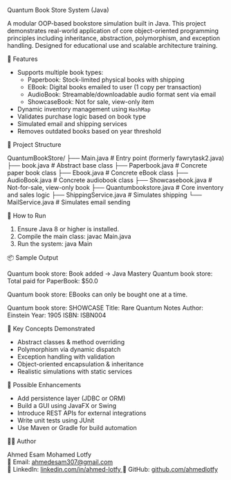 Quantum Book Store System (Java)

A modular OOP-based bookstore simulation built in Java. This project demonstrates real-world application of core object-oriented programming principles including inheritance, abstraction, polymorphism, and exception handling. Designed for educational use and scalable architecture training.

 🚀 Features

- Supports multiple book types:
  - Paperbook: Stock-limited physical books with shipping
  - EBook: Digital books emailed to user (1 copy per transaction)
  - AudioBook: Streamable/downloadable audio format sent via email
  - ShowcaseBook: Not for sale, view-only item
- Dynamic inventory management using `HashMap`
- Validates purchase logic based on book type
- Simulated email and shipping services
- Removes outdated books based on year threshold

 🧱 Project Structure

QuantumBookStore/
├── Main.java                  # Entry point (formerly fawrytask2.java)
├── book.java                  # Abstract base class
├── Paperbook.java             # Concrete paper book class
├── Ebook.java                 # Concrete eBook class
├── AudioBook.java             # Concrete audiobook class
├── Showcasebook.java          # Not-for-sale, view-only book
├── Quantumbookstore.java      # Core inventory and sales logic
├── ShippingService.java       # Simulates shipping
└── MailService.java           # Simulates email sending

 🧪 How to Run

1. Ensure Java 8 or higher is installed.
2. Compile the main class:
   javac Main.java
3. Run the system:
   java Main

 📦 Sample Output

Quantum book store: Book added -> Java Mastery
Quantum book store: Total paid for PaperBook: $50.0

Quantum book store: EBooks can only be bought one at a time.

Quantum book store: SHOWCASE
Title: Rare Quantum Notes
Author: Einstein
Year: 1905
ISBN: ISBN004

🧠 Key Concepts Demonstrated

- Abstract classes & method overriding
- Polymorphism via dynamic dispatch
- Exception handling with validation
- Object-oriented encapsulation & inheritance
- Realistic simulations with static services

 🔧 Possible Enhancements

- Add persistence layer (JDBC or ORM)
- Build a GUI using JavaFX or Swing
- Introduce REST APIs for external integrations
- Write unit tests using JUnit
- Use Maven or Gradle for build automation

 👨‍💻 Author

Ahmed Esam Mohamed Lotfy  
📧 Email: ahmedesam307@gmail.com  
💼 LinkedIn: [linkedin.com/in/ahmed-lotfy ](https://www.linkedin.com/in/ahmed-esam-009983277?utm_source=share&utm_campaign=share_via&utm_content=profile&utm_medium=ios_app) 
🐙 GitHub: [github.com/ahmedlotfy](https://github.com/AhmedEsammohmaed)
